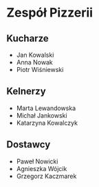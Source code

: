 # Zespół Pizzerii

## Kucharze
- Jan Kowalski
- Anna Nowak
- Piotr Wiśniewski

## Kelnerzy
- Marta Lewandowska
- Michał Jankowski
- Katarzyna Kowalczyk

## Dostawcy
- Paweł Nowicki
- Agnieszka Wójcik
- Grzegorz Kaczmarek